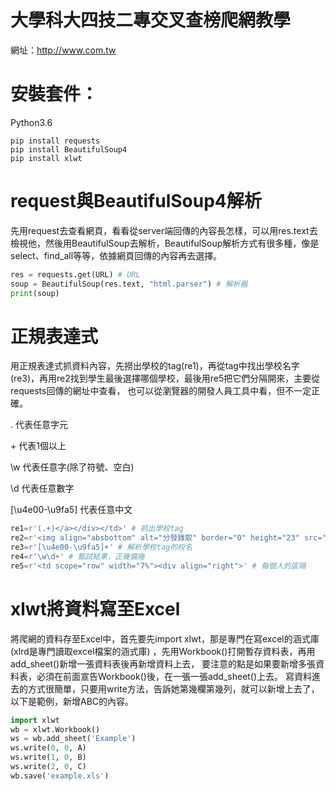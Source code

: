 大學科大四技二專交叉查榜爬網教學
=========================

網址：http://www.com.tw

# 安裝套件：

Python3.6
```
pip install requests
pip install BeautifulSoup4
pip install xlwt
```

# request與BeautifulSoup4解析

先用request去查看網頁，看看從server端回傳的內容長怎樣，可以用res.text去檢視他，然後用BeautifulSoup去解析，BeautifulSoup解析方式有很多種，像是select、find_all等等，依據網頁回傳的內容再去選擇。

```python
res = requests.get(URL) # URL
soup = BeautifulSoup(res.text, "html.parser") # 解析器
print(soup)
```

# 正規表達式
用正規表達式抓資料內容，先撈出學校的tag(re1)，再從tag中找出學校名字(re3)，再用re2找到學生最後選擇哪個學校，最後用re5把它們分隔開來，主要從requests回傳的網址中查看，
也可以從瀏覽器的開發人員工具中看，但不一定正確。

. 代表任意字元

\+ 代表1個以上

\w 代表任意字(除了符號、空白)

\d 代表任意數字

[\u4e00-\u9fa5] 代表任意中文

```python
re1=r'(.+)</a></div></td>' # 抓出學校tag
re2=r'<img align="absbottom" alt="分發錄取" border="0" height="23" src="images/putdep1.png" title="分發錄取" width="23"/>' # 抓出有沒有上tag
re3=r'[\u4e00-\u9fa5]+' # 解析學校tag的校名
re4=r'\w\d+' # 甄試結果，正幾備幾
re5=r'<td scope="row" width="7%"><div align="right">' # 每個人的區隔
```

# xlwt將資料寫至Excel

將爬網的資料存至Excel中，首先要先import xlwt，那是專門在寫excel的涵式庫(xlrd是專門讀取excel檔案的涵式庫)
，先用Workbook()打開暫存資料表，再用add_sheet()新增一張資料表後再新增資料上去，
要注意的點是如果要新增多張資料表，必須在前面宣告Workbook()後，在一張一張add_sheet()上去。
寫資料進去的方式很簡單，只要用write方法，告訴她第幾欄第幾列，就可以新增上去了，以下是範例，新增ABC的內容。

```python
import xlwt
wb = xlwt.Workbook()
ws = wb.add_sheet('Example')
ws.write(0, 0, A)
ws.write(1, 0, B)
ws.write(2, 0, C)
wb.save('example.xls')
```

